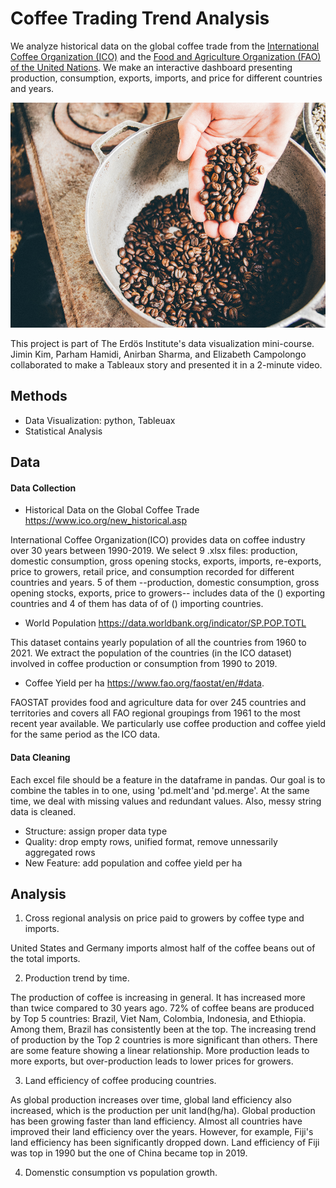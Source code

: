 # Coffee Trading Trend Analysis

We analyze historical data on the global coffee trade from the [International Coffee Organization (ICO)](https://www.ico.org/new_historical.asp) and the [Food and Agriculture Organization (FAO) of the United Nations](https://www.fao.org). We make an interactive dashboard presenting production, consumption, exports, imports, and price for different countries and years.

<p align="center">
<img src="coffee_cover_image.jpg" width = "576" height="360" title = "Coffee Trend" />
 </p>

This project is part of The Erdös Institute's data visualization mini-course. Jimin Kim, Parham Hamidi, Anirban Sharma, and Elizabeth Campolongo collaborated to make a Tableaux story and presented it in a 2-minute video. 

## Methods
- Data Visualization: python, Tableuax
- Statistical Analysis

## Data

#### Data Collection

- Historical Data on the Global Coffee Trade https://www.ico.org/new_historical.asp 

International Coffee Organization(ICO) provides data on coffee industry over 30 years between 1990-2019. We select 9 .xlsx files: production, domestic consumption, gross opening stocks, exports, imports, re-exports, price to growers, retail price, and consumption recorded for different countries and years. 5 of them --production, domestic consumption, gross opening stocks, exports, price to growers-- includes data of the () exporting countries and 4 of them has data of of () importing countries.

- World Population https://data.worldbank.org/indicator/SP.POP.TOTL 

This dataset contains yearly population of all the countries from 1960 to 2021. We extract the population of the countries (in the ICO dataset) involved in coffee production or consumption from 1990 to 2019.

- Coffee Yield per ha https://www.fao.org/faostat/en/#data.

FAOSTAT provides food and agriculture data for over 245 countries and territories and covers all FAO regional groupings from 1961 to the most recent year available. We particularly use coffee production and coffee yield for the same period as the ICO data. 

#### Data Cleaning

Each excel file should be a feature in the dataframe in pandas. Our goal is to combine the tables in to one, using 'pd.melt'and 'pd.merge'. At the same time, we deal with missing values and redundant values. Also, messy string data is cleaned. 

- Structure: assign proper data type
- Quality: drop empty rows, unified format, remove unnessarily aggregated rows
- New Feature: add population and coffee yield per ha

## Analysis

1. Cross regional analysis on price paid to growers by coffee type and imports.

 United States and Germany imports almost half of the coffee beans out of the total imports. 

2. Production trend by time. 

  The production of coffee is increasing in general. It has increased more than twice compared to 30 years ago. 
72% of coffee beans are produced by Top 5 countries: Brazil, Viet Nam, Colombia, Indonesia, and Ethiopia. Among them, Brazil has consistently been at the top. The increasing trend of production by the Top 2 countries is more significant than others. There are some feature showing a linear relationship. More production leads to more exports, but over-production leads to lower prices for growers. 

3. Land efficiency of coffee producing countries.

 As global production increases over time, global land efficiency also increased, which is the production per unit land(hg/ha). Global production has been growing faster than land efficiency. Almost all countries have improved their land efficiency over the years. However, for example, Fiji's land efficiency has been significantly dropped down. Land efficiency of Fiji was top in 1990 but the one of China became top in 2019.

4. Domenstic consumption vs population growth.



